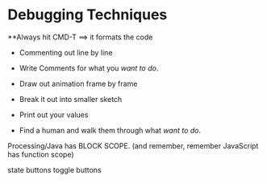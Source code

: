 # Debugging Techniques

**Always hit CMD-T ==> it formats the code

* Commenting out line by line

* Write Comments for what you _want to do_.

* Draw out animation frame by frame

* Break it out into smaller sketch

* Print out your values

* Find a human and walk them through what _want to do_.

Processing/Java has BLOCK SCOPE. (and remember, remember JavaScript has function scope)

state buttons
toggle buttons

	
